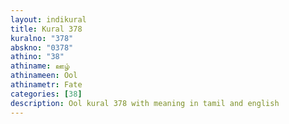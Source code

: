 ```yaml
---
layout: indikural
title: Kural 378
kuralno: "378"
abskno: "0378"
athino: "38"
athiname: ஊழ்
athinameen: Ool
athinametr: Fate
categories: [38]
description: Ool kural 378 with meaning in tamil and english 
---
```


